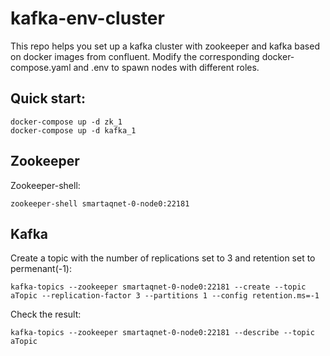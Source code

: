 # kafka-env-cluster

This repo helps you set up a kafka cluster with zookeeper and kafka based on docker images from confluent. Modify the corresponding docker-compose.yaml and .env to spawn nodes with different roles.

## Quick start:
```
docker-compose up -d zk_1
docker-compose up -d kafka_1
```
## Zookeeper
Zookeeper-shell:
```
zookeeper-shell smartaqnet-0-node0:22181
```
## Kafka
Create a topic with the number of replications set to 3 and retention set to permenant(-1):
```
kafka-topics --zookeeper smartaqnet-0-node0:22181 --create --topic aTopic --replication-factor 3 --partitions 1 --config retention.ms=-1
```
Check the result:
```
kafka-topics --zookeeper smartaqnet-0-node0:22181 --describe --topic aTopic
```

